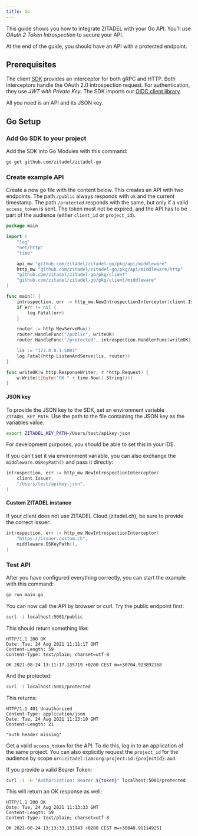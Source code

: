 ```yaml
---
title: Go
---
```


This guide shows you how to integrate ZITADEL with your Go API.
You'll use *OAuth 2 Token Introspection* to secure your API.

At the end of the guide, you should have an API with a protected endpoint.

## Prerequisites

The client [SDK](https://github.com/zitadel/zitadel-go) provides an interceptor for both gRPC and HTTP.
Both interceptors handle the OAuth 2.0 introspection request. 
For authentication, they use *JWT with Private Key*.
The SDK imports our [OIDC client library](https://github.com/zitadel/oidc).

All you need is an API and its JSON key.

## Go Setup

### Add Go SDK to your project

Add the SDK into Go Modules with this command:

```bash
go get github.com/zitadel/zitadel-go
```

### Create example API

Create a new go file with the content below.
This creates an API with two endpoints.
The path `/public` always responds with `ok` and the current timestamp.
The path `/protected` responds with the same, but only if a valid `access_token` is sent.
The token must not be expired, and the API has to be part of the audience (either `client_id` or `project_id`).

```go
package main

import (
	"log"
	"net/http"
	"time"

	api_mw "github.com/zitadel/zitadel-go/pkg/api/middleware"
	http_mw "github.com/zitadel/zitadel-go/pkg/api/middleware/http"
	"github.com/zitadel/zitadel-go/pkg/client"
	"github.com/zitadel/zitadel-go/pkg/client/middleware"
)

func main() {
	introspection, err := http_mw.NewIntrospectionInterceptor(client.Issuer, middleware.OSKeyPath())
	if err != nil {
		log.Fatal(err)
	}

	router := http.NewServeMux()
	router.HandleFunc("/public", writeOK)
	router.HandleFunc("/protected", introspection.HandlerFunc(writeOK))

	lis := "127.0.0.1:5001"
	log.Fatal(http.ListenAndServe(lis, router))
}

func writeOK(w http.ResponseWriter, r *http.Request) {
	w.Write([]byte("OK " + time.Now().String()))
}

```

#### JSON key

To provide the JSON key to the SDK, set an environment variable `ZITADEL_KEY_PATH`.
Use the path to the file containing the JSON key as the variables value.

```bash
export ZITADEL_KEY_PATH=/Users/test/apikey.json
```

For development purposes, you should be able to set this in your IDE.

If you can't set it via environment variable, you can also exchange the `middleware.OSKeyPath()` and pass it directly:

```go
introspection, err := http_mw.NewIntrospectionInterceptor(
	client.Issuer,
	"/Users/test/apikey.json",
)
```

#### Custom ZITADEL instance

If your client does not use ZITADEL Cloud (zitadel.ch), be sure to provide the correct Issuer:
```go
introspection, err := http_mw.NewIntrospectionInterceptor(
	"https://issuer.custom.ch",
	middleware.OSKeyPath(),
)
```

### Test API

After you have configured everything correctly, you can start the example with this command:

```bash
go run main.go
```

You can now call the API by browser or curl. Try the public endpoint first:

```bash
curl -i localhost:5001/public
```

This should return something like:

```
HTTP/1.1 200 OK
Date: Tue, 24 Aug 2021 11:11:17 GMT
Content-Length: 59
Content-Type: text/plain; charset=utf-8

OK 2021-08-24 13:11:17.135719 +0200 CEST m=+30704.913892168
```

And the protected:

```bash
curl -i localhost:5001/protected
```

This returns:

```
HTTP/1.1 401 Unauthorized
Content-Type: application/json
Date: Tue, 24 Aug 2021 11:13:10 GMT
Content-Length: 21

"auth header missing"
```

Get a valid `access_token` for the API.
To do this, log in to an application of the same project.
You can also explicitly request the `project_id` for the audience by scope `urn:zitadel:iam:org:project:id:{projectid}:aud`.

If you provide a valid Bearer Token:

```bash
curl -i -H "Authorization: Bearer ${token}" localhost:5001/protected
```

This will return an OK response as well:
```
HTTP/1.1 200 OK
Date: Tue, 24 Aug 2021 11:13:33 GMT
Content-Length: 59
Content-Type: text/plain; charset=utf-8

OK 2021-08-24 13:13:33.131943 +0200 CEST m=+30840.911149251
```
